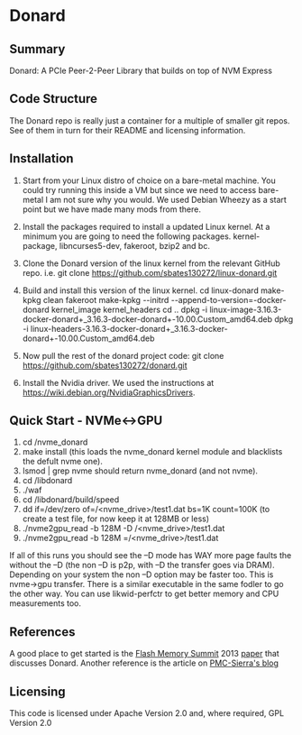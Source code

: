 # Donard

## Summary

Donard: A PCIe Peer-2-Peer Library that builds on top of NVM Express

## Code Structure

The Donard repo is really just a container for a multiple of smaller
git repos. See of them in turn for their README and licensing
information.

## Installation

1. Start from your Linux distro of choice on a bare-metal machine. You
could try running this inside a VM but since we need to access
bare-metal I am not sure why you would. We used Debian Wheezy as a
start point but we have made many mods from there.

2. Install the packages required to install a updated Linux kernel. At
a minimum you are going to need the following
packages. kernel-package, libncurses5-dev, fakeroot, bzip2 and bc.

3. Clone the Donard version of the linux kernel from the relevant
GitHub repo. i.e. git clone https://github.com/sbates130272/linux-donard.git

4. Build and install this version of the linux kernel.
   cd linux-donard
   make-kpkg clean
   fakeroot make-kpkg --initrd --append-to-version=-docker-donard kernel_image kernel_headers
   cd ..
   dpkg -i linux-image-3.16.3-docker-donard+_3.16.3-docker-donard+-10.00.Custom_amd64.deb
   dpkg -i linux-headers-3.16.3-docker-donard+_3.16.3-docker-donard+-10.00.Custom_amd64.deb

5. Now pull the rest of the donard project code:
   git clone https://github.com/sbates130272/donard.git

6. Install the Nvidia driver. We used the instructions at
   https://wiki.debian.org/NvidiaGraphicsDrivers.

## Quick Start - NVMe<->GPU

1. cd <root>/nvme_donard
2. make install (this loads the nvme_donard kernel module and blacklists the defult nvme one).
3. lsmod | grep nvme should return nvme_donard (and not nvme).
4. cd <root>/libdonard
5. ./waf
6. cd <root>/libdonard/build/speed
7. dd if=/dev/zero of=/<nvme_drive>/test1.dat bs=1K count=100K (to create a test file, for now keep it at 128MB or less)
8. ./nvme2gpu_read  -b 128M -D /<nvme_drive>/test1.dat
9. ./nvme2gpu_read  -b 128M =/<nvme_drive>/test1.dat


If all of this runs you should see the –D mode has WAY more page
faults the without the –D (the non –D is p2p, with –D the transfer
goes via DRAM). Depending on your system the non –D option may be
faster too. This is nvme->gpu transfer. There is a similar executable
in the same fodler to go the other way. You can use likwid-perfctr to
get better memory and CPU measurements too.

## References

A good place to get started is the [Flash Memory
Summit](www.flashmemorysummit.com) 2013
[paper](http://www.flashmemorysummit.com/cgi-bin/start.cgi/HTMLOS_Pages/Entrance_Proceedings.html)
that discusses Donard. Another reference is the article on
[PMC-Sierra's
blog](http://blog.pmcs.com/project-donard-peer-to-peer-communication-with-nvm-express-devices-part-1/)

## Licensing

This code is licensed under Apache Version 2.0 and, where required, GPL Version 2.0

